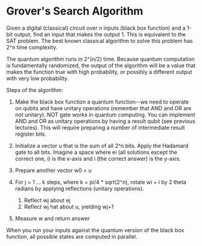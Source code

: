 # Grover's Search Algorithm

Given a digital (classical) circuit over n inputs (black box function) and a 1-bit output, find an input that makes the output 1. This is equivalent to the SAT problem. The best known classical algorithm to solve this problem has 2^n time complexity.

The quantum algorithm runs in 2^(n/2) time. Because quantum computation is fundamentally randomized, the output of the algorithm will be a value that makes the function true with high probability, or possibly a different output with very low probability.

Steps of the algorithm:

1. Make the black box function a quantum function--we need to operate on qubits and have unitary operations (remember that AND and OR are not unitary). NOT gate works in quantum computing. You can implement AND and OR as unitary operations by having a result qubit (see previous lectures). This will require preparing a number of intermediate result register bits.

2. Initialize a vector u that is the sum of all 2^n bits. Apply the Hadamard gate to all bits. Imagine a space where ei (all solutions except the correct one, i) is the x-axis and i (the correct answer) is the y-axis.

3. Prepare another vector w0 = u

4. For j = 1 ... k steps, where k = pi/4 * sqrt(2^n), rotate wi + i by 2 theta radians by applying reflections (unitary operations).
    1. Reflect wj about ej
    2. Reflect wj hat about u, yielding wj+1

5. Measure w and return answer


When you run your inputs against the quantum version of the black box function, all possible states are computed in parallel.